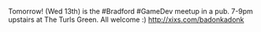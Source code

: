 Tomorrow! (Wed 13th) is the #Bradford #GameDev meetup in a pub. 7-9pm upstairs at The Turls Green. All welcome :) http://xixs.com/badonkadonk 